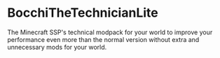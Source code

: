 # BocchiTheTechnicianLite
The Minecraft SSP's technical modpack for your world to improve your performance even more than the normal version without extra and unnecessary mods for your world.
